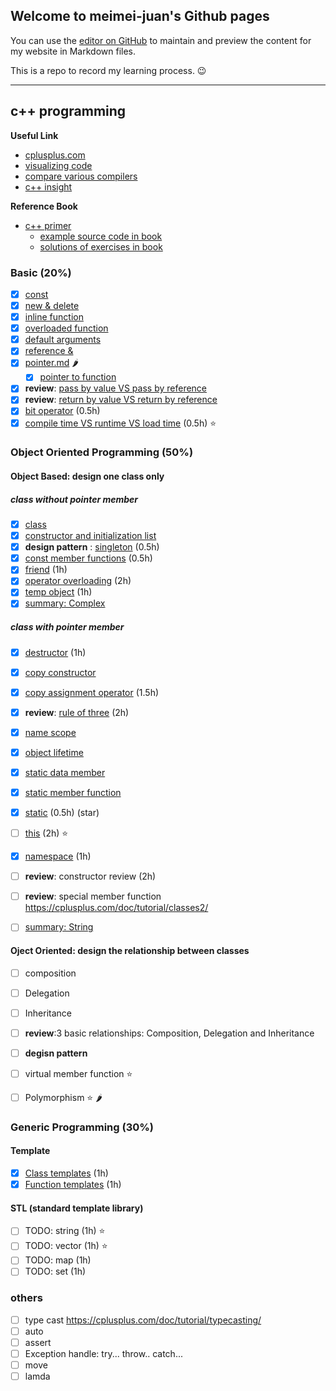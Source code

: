 ## Welcome to meimei-juan's Github pages

You can use the [editor on GitHub](https://github.com/meimeijuan/meimeijuan.github.io/edit/main/README.md) to maintain and preview the content for my website in Markdown files.

This is a repo to record my learning process. 😉

---

## c++ programming

**Useful Link**
- [cplusplus.com](https://cplusplus.com/)
- [visualizing code](https://pythontutor.com/)
- [compare various compilers](https://godbolt.org/)
- [c++ insight](https://cppinsights.io/)


**Reference Book**
- [c++ primer](https://zhjwpku.com/assets/pdf/books/C++.Primer.5th.Edition_2013.pdf)
    - [example source code in book](https://www.informit.com/store/c-plus-plus-primer-9780321714114)
    - [solutions of exercises in book](https://github.com/jaege/Cpp-Primer-5th-Exercises)

### Basic (20%)

- [X] [const](./cpp/const.md)
- [X] [new & delete](./cpp/new_delete.md)
- [X] [inline function](./cpp/inlineFunction.md)
- [X] [overloaded function](./cpp/overloadedFunction.md)
- [X] [default arguments](./cpp/defaultArguments.md)
- [X] [reference &](./cpp/Reference.md)
- [X] [pointer.md](./cpp/pointer.md) :hot_pepper:
    - [X] [pointer to function](./cpp/pointerToFunction.md)
- [X] **review**: [pass by value VS pass by reference](./cpp/passParameter.md)
- [X] **review**: [return by value VS return by reference](./cpp/returnType.md)
- [X] [bit operator](./cpp/bit.md) (0.5h)
- [X] [compile time VS runtime VS load time](./cpp/compile_load_run.md) (0.5h) :star:

### Object Oriented Programming (50%)

#### Object Based: design one class only

##### class without pointer member

- [X] [class](./cpp/class.md)
- [X] [constructor and initialization list](./cpp/constructor.md) 
- [X] **design pattern** : [singleton](./cpp/singleton.md) (0.5h)
- [X] [const member functions](./cpp/constMemberFunction.md) (0.5h)
- [X] [friend](./cpp/friend.md) (1h)
- [X] [operator overloading](./cpp/operatorOverloading.md) (2h)
- [X] [temp object](./cpp/tempOjbect.md) (1h)
- [X] [summary: Complex](./cpp/exampleComplex.md)

##### class with pointer member

- [X] [destructor](./cpp/destructor.md) (1h)
- [X] [copy constructor](./cpp/copy_constructor.md)
- [X] [copy assignment operator](./cpp/copyAssignmentOperator.md) (1.5h)
- [X] **review**: [rule of three](./cpp/ruleOfThree.md) (2h)
- [X] [name scope](./cpp/nameScope.md)
- [X] [object lifetime](./cpp/objectLifetime.md)
- [X] [static data member](./cpp/staticDataMember.md)
- [X] [static member function](./cpp/staticMemberFunction.md)
- [X] [static](./cpp/static.md) (0.5h) (star)
- [ ] [this](./cpp/this.md) (2h) :star:
- [X] [namespace](./cpp/namespace.md) (1h)
- [ ] **review**: constructor review (2h)
- [ ] **review**: special member function  https://cplusplus.com/doc/tutorial/classes2/
- [ ] [summary: String](./cpp/exampleString.md)


#### Oject Oriented: design the relationship between classes

- [ ] composition
- [ ] Delegation
- [ ] Inheritance
- [ ] **review**:3 basic relationships: Composition, Delegation and Inheritance
- [ ] **degisn pattern** 
- [ ] virtual member function :star:
- [ ] Polymorphism :star: :hot_pepper:


### Generic Programming (30%)

#### Template

- [X] [Class templates](./cpp/classTemplate.md) (1h)
- [X] [Function templates](./cpp/functionTemplate.md) (1h)

#### STL (standard template library)

- [ ] TODO: string (1h) :star:
- [ ] TODO: vector (1h) :star:
- [ ] TODO: map (1h)
- [ ] TODO: set (1h)
 
### others

- [ ] type cast https://cplusplus.com/doc/tutorial/typecasting/
- [ ] auto
- [ ] assert
- [ ] Exception handle: try... throw.. catch...
- [ ] move
- [ ] lamda
